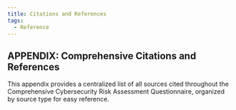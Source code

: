 ```yaml
---
title: Citations and References
tags:
  - Reference
---
```


## APPENDIX: Comprehensive Citations and References

This appendix provides a centralized list of all sources cited throughout the Comprehensive Cybersecurity Risk Assessment Questionnaire, organized by source type for easy reference.

